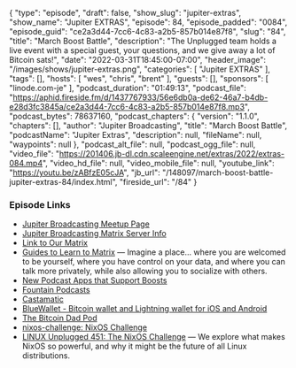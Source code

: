 {
  "type": "episode",
  "draft": false,
  "show_slug": "jupiter-extras",
  "show_name": "Jupiter EXTRAS",
  "episode": 84,
  "episode_padded": "0084",
  "episode_guid": "ce2a3d44-7cc6-4c83-a2b5-857b014e87f8",
  "slug": "84",
  "title": "March Boost Battle",
  "description": "The Unplugged team holds a live event with a special guest, your questions, and we give away a lot of Bitcoin sats!",
  "date": "2022-03-31T18:45:00-07:00",
  "header_image": "/images/shows/jupiter-extras.png",
  "categories": [
    "Jupiter EXTRAS"
  ],
  "tags": [],
  "hosts": [
    "wes",
    "chris",
    "brent"
  ],
  "guests": [],
  "sponsors": [
    "linode.com-je"
  ],
  "podcast_duration": "01:49:13",
  "podcast_file": "https://aphid.fireside.fm/d/1437767933/56e6db0a-de62-46a7-b4db-e28d3fc3845a/ce2a3d44-7cc6-4c83-a2b5-857b014e87f8.mp3",
  "podcast_bytes": 78637160,
  "podcast_chapters": {
    "version": "1.1.0",
    "chapters": [],
    "author": "Jupiter Broadcasting",
    "title": "March Boost Battle",
    "podcastName": "Jupiter Extras",
    "description": null,
    "fileName": null,
    "waypoints": null
  },
  "podcast_alt_file": null,
  "podcast_ogg_file": null,
  "video_file": "https://201406.jb-dl.cdn.scaleengine.net/extras/2022/extras-084.mp4",
  "video_hd_file": null,
  "video_mobile_file": null,
  "youtube_link": "https://youtu.be/zABfzE05cJA",
  "jb_url": "/148097/march-boost-battle-jupiter-extras-84/index.html",
  "fireside_url": "/84"
}


### Episode Links

  * [Jupiter Broadcasting Meetup Page](https://www.meetup.com/jupiterbroadcasting/ "Jupiter Broadcasting Meetup Page")
  * [Jupiter Broadcasting Matrix Server Info](https://linuxunplugged.com/matrixinfo "Jupiter Broadcasting Matrix Server Info")
  * [Link to Our Matrix](https://matrix.to/#/+lup:jupiterbroadcasting.com "Link to Our Matrix")
  * [Guides to Learn to Matrix](https://joinmatrix.org/ "Guides to Learn to Matrix") — Imagine a place... where you are welcomed to be yourself, where you have control on your data, and where you can talk more privately, while also allowing you to socialize with others.
  * [New Podcast Apps that Support Boosts](https://podcastindex.org/apps?elements=Value%2CBoostagrams "New Podcast Apps that Support Boosts")
  * [Fountain Podcasts](https://www.fountain.fm/ "Fountain Podcasts")
  * [Castamatic](https://www.castamatic.com/ "Castamatic")
  * [BlueWallet - Bitcoin wallet and Lightning wallet for iOS and Android](https://bluewallet.io/ "BlueWallet - Bitcoin wallet and Lightning wallet for iOS and Android")
  * [The Bitcoin Dad Pod](https://bitcoindadpod.fireside.fm/ "The Bitcoin Dad Pod")
  * [nixos-challenge: NixOS Challenge](https://github.com/JupiterBroadcasting/nixos-challenge/ "nixos-challenge: NixOS Challenge")
  * [LINUX Unplugged 451: The NixOS Challenge](https://linuxunplugged.com/451 "LINUX Unplugged 451: The NixOS Challenge") — We explore what makes NixOS so powerful, and why it might be the future of all Linux distributions.


